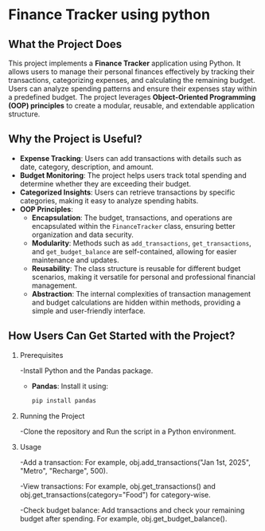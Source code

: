 # Finance Tracker using python

## What the Project Does
This project implements a **Finance Tracker** application using Python. It allows users to manage their personal finances effectively by tracking their transactions, categorizing expenses, and calculating the remaining budget. Users can analyze spending patterns and ensure their expenses stay within a predefined budget. The project leverages **Object-Oriented Programming (OOP) principles** to create a modular, reusable, and extendable application structure.

## Why the Project is Useful?
- **Expense Tracking**: Users can add transactions with details such as date, category, description, and amount.
- **Budget Monitoring**: The project helps users track total spending and determine whether they are exceeding their budget.
- **Categorized Insights**: Users can retrieve transactions by specific categories, making it easy to analyze spending habits.
- **OOP Principles**:
  - **Encapsulation**: The budget, transactions, and operations are encapsulated within the `FinanceTracker` class, ensuring better organization and data security.
  - **Modularity**: Methods such as `add_transactions`, `get_transactions`, and `get_budget_balance` are self-contained, allowing for easier maintenance and updates.
  - **Reusability**: The class structure is reusable for different budget scenarios, making it versatile for personal and professional financial management.
  - **Abstraction**: The internal complexities of transaction management and budget calculations are hidden within methods, providing a simple and user-friendly interface.


## How Users Can Get Started with the Project?

1. Prerequisites
   
   -Install Python and the Pandas package.
   - **Pandas**: Install it using:
     ```bash
     pip install pandas

2. Running the Project
   
   -Clone the repository and Run the script in a Python environment.

3. Usage
   
   -Add a transaction: For example, obj.add_transactions("Jan 1st, 2025", "Metro", "Recharge", 500).
   
   -View transactions: For example, obj.get_transactions() and obj.get_transactions(category="Food") for category-wise.
   
   -Check budget balance: Add transactions and check your remaining budget after spending. For example, obj.get_budget_balance().








